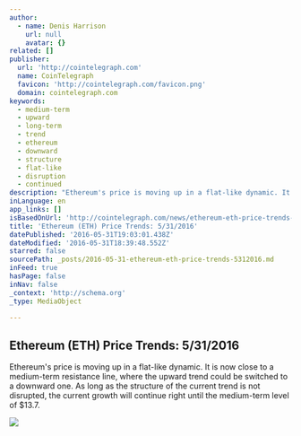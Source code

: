 ```yaml
---
author:
  - name: Denis Harrison
    url: null
    avatar: {}
related: []
publisher:
  url: 'http://cointelegraph.com'
  name: CoinTelegraph
  favicon: 'http://cointelegraph.com/favicon.png'
  domain: cointelegraph.com
keywords:
  - medium-term
  - upward
  - long-term
  - trend
  - ethereum
  - downward
  - structure
  - flat-like
  - disruption
  - continued
description: "Ethereum's price is moving up in a flat-like dynamic. It is now close to a medium-term resistance line, where the upward trend could be switched to a downward one. As long as the structure of the current trend is not disrupted, the current growth will continue right until the medium-term level of $13.7."
inLanguage: en
app_links: []
isBasedOnUrl: 'http://cointelegraph.com/news/ethereum-eth-price-trends-5312016'
title: 'Ethereum (ETH) Price Trends: 5/31/2016'
datePublished: '2016-05-31T19:03:01.438Z'
dateModified: '2016-05-31T18:39:48.552Z'
starred: false
sourcePath: _posts/2016-05-31-ethereum-eth-price-trends-5312016.md
inFeed: true
hasPage: false
inNav: false
_context: 'http://schema.org'
_type: MediaObject

---
```

<article style=""><h1>Ethereum (ETH) Price Trends: 5/31/2016</h1><p>Ethereum's price is moving up in a flat-like dynamic. It is now close to a medium-term resistance line, where the upward trend could be switched to a downward one. As long as the structure of the current trend is not disrupted, the current growth will continue right until the medium-term level of $13.7.</p><img src="https://lh6.googleusercontent.com/IOVbxrdCo8VZ50YFjomu_g5DMhjv61dgdvwP0Pua6meZ8lBlTIyO_vMsa5Y0hHpya78C2DrFgx0XQONA7yQMhIfsxFAdwx8sUmp4hxegTE0-8QnRHlAysa0Hq9jD4rPoob-e5P4g" /></article>